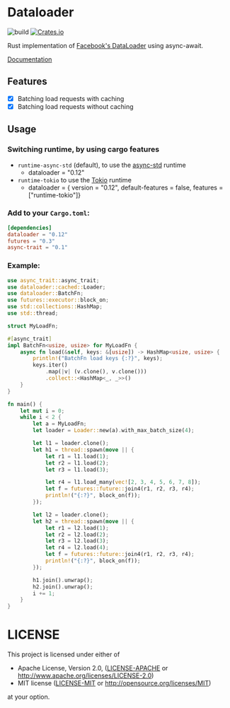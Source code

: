 # Dataloader

![build](https://github.com/cksac/dataloader-rs/workflows/Rust/badge.svg)
[![Crates.io](https://img.shields.io/crates/v/dataloader.svg)](https://crates.io/crates/dataloader)

Rust implementation of [Facebook's DataLoader](https://github.com/facebook/dataloader) using async-await.

[Documentation](https://docs.rs/dataloader)

## Features
* [x] Batching load requests with caching
* [x] Batching load requests without caching

## Usage
### Switching runtime, by using cargo features
- `runtime-async-std` (default), to use the [async-std](https://async.rs) runtime
    - dataloader = "0.12"
- `runtime-tokio` to use the [Tokio](https://tokio.rs) runtime
    - dataloader = { version = "0.12", default-features = false, features = ["runtime-tokio"]}


### Add to your `Cargo.toml`:
```toml
[dependencies]
dataloader = "0.12"
futures = "0.3"
async-trait = "0.1"
```

### Example:
```rust
use async_trait::async_trait;
use dataloader::cached::Loader;
use dataloader::BatchFn;
use futures::executor::block_on;
use std::collections::HashMap;
use std::thread;

struct MyLoadFn;

#[async_trait]
impl BatchFn<usize, usize> for MyLoadFn {
    async fn load(&self, keys: &[usize]) -> HashMap<usize, usize> {
        println!("BatchFn load keys {:?}", keys);
        keys.iter()
            .map(|v| (v.clone(), v.clone()))
            .collect::<HashMap<_, _>>()
    }
}

fn main() {
    let mut i = 0;
    while i < 2 {
        let a = MyLoadFn;
        let loader = Loader::new(a).with_max_batch_size(4);

        let l1 = loader.clone();
        let h1 = thread::spawn(move || {
            let r1 = l1.load(1);
            let r2 = l1.load(2);
            let r3 = l1.load(3);

            let r4 = l1.load_many(vec![2, 3, 4, 5, 6, 7, 8]);
            let f = futures::future::join4(r1, r2, r3, r4);
            println!("{:?}", block_on(f));
        });

        let l2 = loader.clone();
        let h2 = thread::spawn(move || {
            let r1 = l2.load(1);
            let r2 = l2.load(2);
            let r3 = l2.load(3);
            let r4 = l2.load(4);
            let f = futures::future::join4(r1, r2, r3, r4);
            println!("{:?}", block_on(f));
        });

        h1.join().unwrap();
        h2.join().unwrap();
        i += 1;
    }
}
```

# LICENSE

This project is licensed under either of

 * Apache License, Version 2.0, ([LICENSE-APACHE](LICENSE-APACHE) or
   http://www.apache.org/licenses/LICENSE-2.0)
 * MIT license ([LICENSE-MIT](LICENSE-MIT) or
   http://opensource.org/licenses/MIT)

at your option.